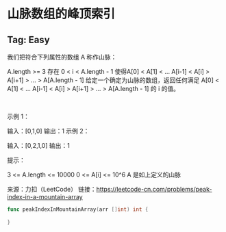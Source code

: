 # 山脉数组的峰顶索引  

## Tag: Easy  

我们把符合下列属性的数组 A 称作山脉：

A.length >= 3
存在 0 < i < A.length - 1 使得A[0] < A[1] < ... A[i-1] < A[i] > A[i+1] > ... > A[A.length - 1]
给定一个确定为山脉的数组，返回任何满足 A[0] < A[1] < ... A[i-1] < A[i] > A[i+1] > ... > A[A.length - 1] 的 i 的值。

 

示例 1：

输入：[0,1,0]
输出：1
示例 2：

输入：[0,2,1,0]
输出：1
 

提示：

3 <= A.length <= 10000
0 <= A[i] <= 10^6
A 是如上定义的山脉
 

来源：力扣（LeetCode）
链接：https://leetcode-cn.com/problems/peak-index-in-a-mountain-array  

```go
func peakIndexInMountainArray(arr []int) int {
	
}
```